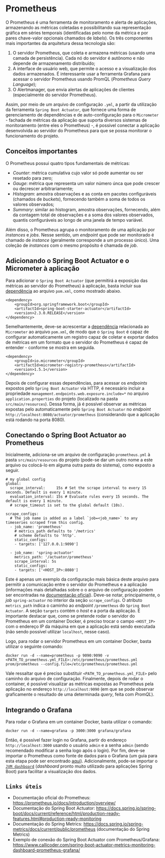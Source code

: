 # Prometheus
O Prometheus é uma ferramenta de monitoramento e alerta de aplicações, armazenando as métricas coletadas e possibilitando sua representação gráfica em séries temporais (identificadas pelo nome da métrica e por pares chave-valor opcionais chamados de *labels*). Os três componentes mais importantes da arquitetura dessa tecnologia são:
1. O servidor Prometheus, que coleta e armazena métricas (usando uma camada de persistência). Cada nó do servidor é autônomo e não depende de armazenamento distribuído;
2. A interface de usuário web, que permite o acesso e  a visualização dos dados armazenados. É interessante usar a ferramenta Grafana para acessar o servidor Prometheus usando PromQL (*Prometheus Query Language*);
3. O Alertmanager, que envia alertas de aplicações de clientes (especialmente do servidor Prometheus).

Assim, por meio de um arquivo de configuração `.yml`, a partir da utilização da ferramenta `Spring Boot Actuator`, que fornece uma forma de gerenciamento de dependências e de auto-configuração para o `Micrometer` - fachada de métricas da aplicação que suporta diversos sistemas de monitoramento (entre eles o Prometheus) -, é possível conectar a aplicação desenvolvida ao servidor do Prometheus para que se possa monitorar o funcionamento do projeto.

## Conceitos importantes
O Prometheus possui quatro tipos fundamentais de métricas:
- *Counter*: métrica cumulativa cujo valor só pode aumentar ou ser resetado para zero;
- *Gauge*: métrica que representa um valor número únca que pode crescer ou decrescer arbitrariamente;
- *Histogram*: amostra observações e as conta em pacotes configuráveis (chamados de *buckets*), fornecendo também a soma de todos os valores observados;
- *Summary*: similar ao histogram, amostra observações, fornecendo, além da contagem total de observações e a soma dos valores observados, quantis configuráveis ao longo de uma janela de tempo variável.

Além disso, o Prometheus agrupa o monitoramento de uma aplicação por *instances* e *jobs*. Nesse sentido, um *endpoint* que pode ser monitorado é chamado de *instance* (geralmente corresponde a um processo único). Uma coleção de *instances* com o mesmo propósito é chamada de *job*. 

## Adicionando o Spring Boot Actuator e o Micrometer à aplicação
Para adicionar o `Spring Boot Actuator` (que permitirá a exposição das métricas ao servidor do Prometheus) à aplicação, basta incluir sua [dependência](https://mvnrepository.com/artifact/org.springframework.boot/spring-boot-starter-actuator/2.3.0.RELEASE) ao arquivo `pom.xml`, como mostrado abaixo.
```
<dependency>
    <groupId>org.springframework.boot</groupId>
    <artifactId>spring-boot-starter-actuator</artifactId>
    <version>2.3.0.RELEASE</version>
</dependency>
```
Semelhantemente, deve-se acrescentar a [dependência](https://mvnrepository.com/artifact/io.micrometer/micrometer-registry-prometheus/1.5.1) relacionada ao `Micrometer` ao arquivo `pom.xml`, de modo que o `Spring Boot` é capaz de configurar automaticamente um registro capaz de coletar e exportar dados de métricas em um formato que o servidor do Prometheus é capaz de entender - conforme se mostra em seguida.
```
<dependency>
    <groupId>io.micrometer</groupId>
    <artifactId>micrometer-registry-prometheus</artifactId>
    <version>1.5.1</version>
</dependency>
```
Depois de configurar essas dependências, para acessar os *endpoints* expostos pelo `Spring Boot Actuator` via HTTP, é necessário incluir a propriedade `management.endpoints.web.exposure.include=*` no arquivo `application.properties` do projeto (localizado na pasta `src/main/resources`). Dessa forma, já é possível observar as métricas expostas pelo automaticamente pelo `Spring Boot Actuator` no *endpoint* `http://localhost:8080/actuator/prometheus` (considerando que a aplicação está rodando na porta 8080).

## Conectando o Spring Boot Actuator ao Prometheus
Inicialmente, adiciona-se um arquivo de configuração `prometheus.yml` à pasta `src/main/resources` do projeto (pode-se dar um outro nome a este arquivo ou colocá-lo em alguma outra pasta do sistema), como exposto a seguir.
```
# my global config
global:
  scrape_interval:     15s # Set the scrape interval to every 15 seconds. Default is every 1 minute.
  evaluation_interval: 15s # Evaluate rules every 15 seconds. The default is every 1 minute.
  # scrape_timeout is set to the global default (10s).
  
scrape_configs:
  # The job name is added as a label `job=<job_name>` to any timeseries scraped from this config.
  - job_name: 'prometheus'
    # metrics_path defaults to '/metrics'
    # scheme defaults to 'http'.
    static_configs:
    - targets: ['127.0.0.1:9090']

  - job_name: 'spring-actuator'
    metrics_path: '/actuator/prometheus'
    scrape_interval: 5s
    static_configs:
    - targets: ['<HOST_IP>:8080']
```
Este é apenas um exemplo da configuração mais básica deste arquivo para permitir a comunicação entre o servidor do Prometheus e a aplicação (informações mais detalhadas sobre o o arquivo de configuração podem ser encontradas na [documentação oficial](https://prometheus.io/docs/prometheus/latest/configuration/configuration/)).
Deve-se notar, principalmente, o *job* `spring-actuator` no interior da seção `scrape_configs`. O atributo `metrics_path` indica o caminho ao *endpoint* `/prometheus` do `Spring Boot Actuator`. A seção `targets` contém o *host* e a porta da aplicação. É importante destacar que, como se pretende rodar o servidor do Prometheus em um container Docker, é preciso trocar o campo `<HOST_IP>` com o endereço IP da máquina em que a aplicação está sendo executada (não sendo possível utilizar `localhost`, nesse caso). 

Logo, para rodar o servidor Prometheus em um container Docker, basta utilizar o seguinte comando:
```
docker run -d --name=prometheus -p 9090:9090 -v <PATH_TO_prometheus.yml_FILE>:/etc/prometheus/prometheus.yml prom/prometheus --config.file=/etc/prometheus/prometheus.yml
```
Vale ressaltar que é preciso substituir `<PATH_TO_prometheus.yml_FILE>` pelo caminho do arquivo de configuração.
Finalmente, depois de rodar o container, é possível visualizar as métricas expostas ao Prometheus pela aplicação no endereço `http://localhost:9090` (em que se pode observar graficamente o resultado de uma determinada *query*, feita com *PromQL*).
 
## Integrando o Grafana
 Para rodar o Grafana em um container Docker, basta utilizar o comando: 
```
docker run -d --name=grafana -p 3000:3000 grafana/grafana
```
Então, é possível fazer login no Grafana, partir do endereço `http://localhost:3000` usando o usuário `admin` e a senha `admin` (sendo recomendado modificar a senha logo após o login).
Por fim, deve-se importar o Prometheus como fonte de dados para o Grafana (um guia para esta etapa pode ser encontrado [aqui](https://stackabuse.com/monitoring-spring-boot-apps-with-micrometer-prometheus-and-grafana/)). Adicionalmente, pode-se importar o [`JVM dashboard`](https://grafana.com/grafana/dashboards/4701) (*dashboard* pronto muito utilizado para aplicações Spring Boot) para facilitar a visualização dos dados.

## `Links úteis`
- Documentação oficial do Prometheus: https://prometheus.io/docs/introduction/overview/
- Documentação do Spring Boot Actuator: https://docs.spring.io/spring-boot/docs/current/reference/html/production-ready-features.html#production-ready-monitoring
- Documentação do Spring Metrics: https://docs.spring.io/spring-metrics/docs/current/public/prometheus (documentação do Spring Metrics)
- Exemplo de conexão do Spring Boot Actuator com Prometheus/Grafana: https://www.callicoder.com/spring-boot-actuator-metrics-monitoring-dashboard-prometheus-grafana/
